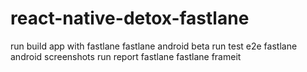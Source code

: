 # react-native-detox-fastlane
run build app with fastlane 
fastlane android beta
run test e2e 
fastlane android screenshots
run report fastlane 
fastlane  frameit
